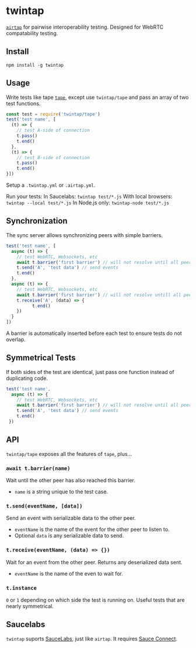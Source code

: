 # twintap

[`airtap`](https://github.com/airtap/airtap) for pairwise interoperability testing. Designed for WebRTC compatability testing.

## Install
```
npm install -g twintap
```

## Usage

Write tests like tape [`tape`](https://github.com/substack/tape), except use `twintap/tape` and pass an array of two test functions.
```javascript
const test = require('twintap/tape')
test('test name', [
  (t) => {
    // test A-side of connection
    t.pass()
    t.end()
  },
  (t) => {
    // test B-side of connection
    t.pass()
    t.end()
}])
```

Setup a `.twintap.yml` or `.airtap.yml`.

Run your tests:
In Saucelabs: `twintap test/*.js`
With local browsers: `twintap --local test/*.js`
In Node.js only: `twintap-node test/*.js`

## Synchronization
The sync server allows synchronizing peers with simple barriers. 

```javascript
test('test name', [
  async (t) => {
    // test WebRTC, Websockets, etc
    await t.barrier('first barrier') // will not resolve until all peers have reached this point
    t.send('A', 'test data') // send events
    t.end()
  },
  async (t) => {
    // test WebRTC, Websockets, etc
    await t.barrier('first barrier') // will not resolve untill all peers have reached this point
    t.receive('A', (data) => {
          t.end()
    })
  }
])
```

A barrier is automatically inserted before each test to ensure tests do not overlap.

## Symmetrical Tests
If both sides of the test are identical, just pass one function instead of duplicating code.
```javascript
test('test name', 
  async (t) => {
    // test WebRTC, Websockets, etc
    await t.barrier('first barrier') // will not resolve until all peers have reached this point
    t.send('A', 'test data') // send events
    t.end()
 })
```

## API
`twintap/tape` exposes all the features of `tape`, plus...

### `await t.barrier(name)`
Wait until the other peer has also reached this barrier.

- `name` is a string unique to the test case.

### `t.send(eventName, [data])`
Send an event with serializable data to the other peer.

- `eventName` is the name of the event for the other peer to listen to.
- Optional `data` is any serializable data to send.

### `t.receive(eventName, (data) => {})`
Wait for an event from the other peer. Returns any deserialized data sent.

- `eventName` is the name of the even to wait for.

### `t.instance`
`0` or `1` depending on which side the test is running on. Useful tests that are nearly symmetrical.

## Saucelabs
`twintap` suports [SauceLabs](https://saucelabs.com/), just like `airtap`. It requires [Sauce Connect](https://wiki.saucelabs.com/display/DOCS/Basic+Sauce+Connect+Proxy+Setup).
